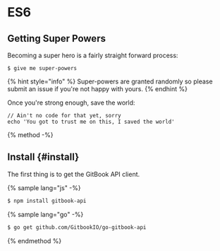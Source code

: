 # ES6

## Getting Super Powers

Becoming a super hero is a fairly straight forward process:

```
$ give me super-powers
```

{% hint style="info" %}
 Super-powers are granted randomly so please submit an issue if you're not happy with yours.
{% endhint %}

Once you're strong enough, save the world:

```
// Ain't no code for that yet, sorry
echo 'You got to trust me on this, I saved the world'
```

{% method -%}
## Install {#install}

The first thing is to get the GitBook API client.

{% sample lang="js" -%}
```bash
$ npm install gitbook-api
```

{% sample lang="go" -%}
```bash
$ go get github.com/GitbookIO/go-gitbook-api
```
{% endmethod %}


